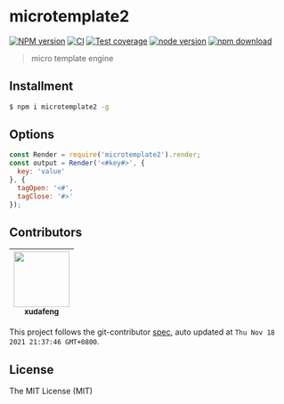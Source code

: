 # microtemplate2

[![NPM version][npm-image]][npm-url]
[![CI][ci-image]][ci-url]
[![Test coverage][codecov-image]][codecov-url]
[![node version][node-image]][node-url]
[![npm download][download-image]][download-url]

[npm-image]: https://img.shields.io/npm/v/microtemplate2.svg
[npm-url]: https://npmjs.org/package/microtemplate2
[ci-image]: https://github.com/xudafeng/microtemplate2/actions/workflows/ci.yml/badge.svg
[ci-url]: https://github.com/xudafeng/microtemplate2/actions/workflows/ci.yml
[codecov-image]: https://img.shields.io/codecov/c/github/xudafeng/microtemplate2.svg?logo=codecov
[codecov-url]: https://codecov.io/gh/xudafeng/microtemplate2
[node-image]: https://img.shields.io/badge/node.js-%3E=_12-green.svg
[node-url]: http://nodejs.org/download/
[download-image]: https://img.shields.io/npm/dm/microtemplate2.svg
[download-url]: https://npmjs.org/package/microtemplate2

> micro template engine

## Installment

```bash
$ npm i microtemplate2 -g
```

## Options

```javascript
const Render = require('microtemplate2').render;
const output = Render('<#key#>', {
  key: 'value'
}, {
  tagOpen: '<#',
  tagClose: '#>'
});
```

<!-- GITCONTRIBUTOR_START -->

## Contributors

|[<img src="https://avatars.githubusercontent.com/u/1011681?v=4" width="100px;"/><br/><sub><b>xudafeng</b></sub>](https://github.com/xudafeng)<br/>|
| :---: |


This project follows the git-contributor [spec](https://github.com/xudafeng/git-contributor), auto updated at `Thu Nov 18 2021 21:37:46 GMT+0800`.

<!-- GITCONTRIBUTOR_END -->

## License

The MIT License (MIT)

